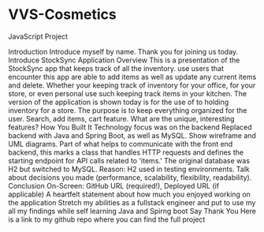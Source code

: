 # VVS-Cosmetics
JavaScript Project


Introduction
Introduce myself by name.
Thank you for joining us today.
Introduce StockSync
Application Overview
This is a presentation of the StockSync app that keeps track of all the inventory. use users that encounter this app are able to add items as well as update any current items and delete.
Whether your keeping track of inventory for your office, for your store, or even personal use such keeping track items in your kitchen. The version of the application is shown today is for the use of to holding inventory for a store.
The purpose is to keep everything organized for the user. 
Search, add items, cart feature.
What are the unique, interesting features?
How You Built It
Technology focus was on the backend
Replaced backend with Java and Spring Boot, as well as MySQL.
Show wireframe and UML diagrams.
Part of what helps to communicate with the front end backend, this marks a class that handles HTTP requests and defines the starting endpoint for API calls related to 'items.'
The original database was H2 but switched to MySQL. Reason: H2 used in testing environments.
Talk about decisions you made (performance, scalability, flexibility, readability).
Conclusion
On-Screen: GitHub URL (required!), Deployed URL (if applicable)
A heartfelt statement about how much you enjoyed working on the application
Stretch my abilities as a fullstack engineer and put to use my all my findings while self learning Java and Spirng boot
Say Thank You
Here is a link to my github repo where you can find the full project

